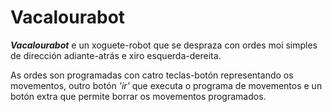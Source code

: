 Vacalourabot
============

*__Vacalourabot__* e un xoguete-robot que se despraza con ordes moi simples de dirección adiante-atrás e xiro esquerda-dereita.

As ordes son programadas con catro teclas-botón representando os movementos, outro botón _'ir'_ que executa o programa de movementos e un botón extra que permite borrar os movementos programados.

